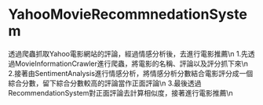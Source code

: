 # YahooMovieRecommnedationSystem
透過爬蟲抓取Yahoo電影網站的評論，經過情感分析後，去進行電影推薦\n
1.先透過MovieInformationCrawler進行爬蟲，將電影的名稱、評論以及評分抓下來\n
2.接著由SentimentAnalysis進行情感分析，將情感分析分數結合電影評分成一個綜合分數，留下綜合分數較高的評論當作正面評論\n
3.最後透過RecommendationSystem對正面評論去計算相似度，接著進行電影推薦\n

